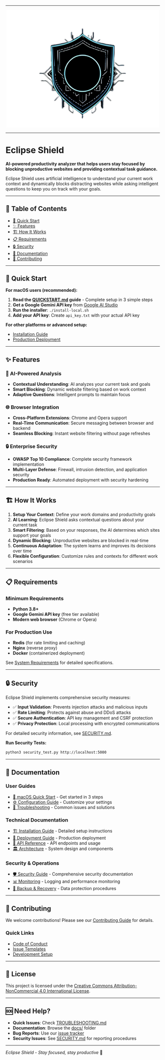 
---

<div align="center">
  <img src="./EclipseShield.png" alt="Eclipse Shield Logo" width="500"/>
</div>

---

# Eclipse Shield

**AI-powered productivity analyzer that helps users stay focused by blocking unproductive websites and providing contextual task guidance.**

Eclipse Shield uses artificial intelligence to understand your current work context and dynamically blocks distracting websites while asking intelligent questions to keep you on track with your goals.

---

## 🎩 Table of Contents

- [🚀 Quick Start](#-quick-start)
- [✨ Features](#-features)
- [🏗️ How It Works](#️-how-it-works)
- [📋 Requirements](#-requirements)
- [🔒 Security](#-security)
- [📖 Documentation](#-documentation)
- [🤝 Contributing](#-contributing)

---

## 🚀 Quick Start

**For macOS users (recommended):**

1. **Read the [QUICKSTART.md](QUICKSTART.md) guide** - Complete setup in 3 simple steps
2. **Get a Google Gemini API key** from [Google AI Studio](https://aistudio.google.com/)
3. **Run the installer**: `./install-local.sh`
4. **Add your API key**: Create `api_key.txt` with your actual API key

**For other platforms or advanced setup:**
- [Installation Guide](docs/INSTALLATION.md)
- [Production Deployment](docs/DEPLOYMENT.md)

---

## ✨ Features

### 🧠 AI-Powered Analysis
- **Contextual Understanding**: AI analyzes your current task and goals
- **Smart Blocking**: Dynamic website filtering based on work context
- **Adaptive Questions**: Intelligent prompts to maintain focus

### 🌐 Browser Integration
- **Cross-Platform Extensions**: Chrome and Opera support
- **Real-Time Communication**: Secure messaging between browser and backend
- **Seamless Blocking**: Instant website filtering without page refreshes

### 🔒 Enterprise Security
- **OWASP Top 10 Compliance**: Complete security framework implementation
- **Multi-Layer Defense**: Firewall, intrusion detection, and application security
- **Production Ready**: Automated deployment with security hardening

---

## 🏗️ How It Works

1. **Setup Your Context**: Define your work domains and productivity goals
2. **AI Learning**: Eclipse Shield asks contextual questions about your current task
3. **Smart Filtering**: Based on your responses, the AI determines which sites support your goals
4. **Dynamic Blocking**: Unproductive websites are blocked in real-time
5. **Continuous Adaptation**: The system learns and improves its decisions over time
6. **Flexible Configuration**: Customize rules and contexts for different work scenarios

---

## 📋 Requirements

### Minimum Requirements
- **Python 3.8+**
- **Google Gemini API key** (free tier available)
- **Modern web browser** (Chrome or Opera)

### For Production Use
- **Redis** (for rate limiting and caching)
- **Nginx** (reverse proxy)
- **Docker** (containerized deployment)

See [System Requirements](docs/REQUIREMENTS.md) for detailed specifications.

---

## 🔒 Security

Eclipse Shield implements comprehensive security measures:

- ✅ **Input Validation**: Prevents injection attacks and malicious inputs
- ✅ **Rate Limiting**: Protects against abuse and DDoS attacks  
- ✅ **Secure Authentication**: API key management and CSRF protection
- ✅ **Privacy Protection**: Local processing with encrypted communications

For detailed security information, see [SECURITY.md](SECURITY.md).

**Run Security Tests:**
```bash
python3 security_test.py http://localhost:5000
```

---

## 📖 Documentation

### User Guides
- [🍎 macOS Quick Start](QUICKSTART.md) - Get started in 3 steps
- [⚙️ Configuration Guide](docs/CONFIGURATION.md) - Customize your settings
- [🔧 Troubleshooting](TROUBLESHOOTING.md) - Common issues and solutions

### Technical Documentation
- [🏗️ Installation Guide](docs/INSTALLATION.md) - Detailed setup instructions
- [🚀 Deployment Guide](docs/DEPLOYMENT.md) - Production deployment
- [🔌 API Reference](docs/API.md) - API endpoints and usage
- [🏛️ Architecture](docs/ARCHITECTURE.md) - System design and components

### Security & Operations
- [🛡️ Security Guide](SECURITY.md) - Comprehensive security documentation
- [📊 Monitoring](docs/MONITORING.md) - Logging and performance monitoring
- [🔄 Backup & Recovery](docs/BACKUP.md) - Data protection procedures

---

## 🤝 Contributing

We welcome contributions! Please see our [Contributing Guide](CONTRIBUTING.md) for details.

### Quick Links
- [Code of Conduct](CODE_OF_CONDUCT.md)
- [Issue Templates](.github/ISSUE_TEMPLATE/)
- [Development Setup](docs/DEVELOPMENT.md)

---

## 📄 License

This project is licensed under the [Creative Commons Attribution-NonCommercial 4.0 International License](LICENSE).

---

## 🆘 Need Help?

- **Quick Issues**: Check [TROUBLESHOOTING.md](TROUBLESHOOTING.md)
- **Documentation**: Browse the [docs/](docs/) folder
- **Bug Reports**: Use our [issue tracker](../../issues)
- **Security Issues**: See [SECURITY.md](SECURITY.md) for reporting procedures

---

*Eclipse Shield - Stay focused, stay productive* 🎯
